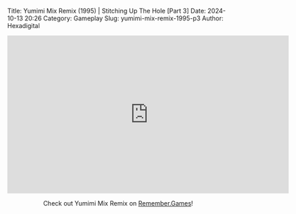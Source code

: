 Title: Yumimi Mix Remix (1995) | Stitching Up The Hole [Part 3]
Date: 2024-10-13 20:26
Category: Gameplay
Slug: yumimi-mix-remix-1995-p3
Author: Hexadigital

<center><iframe src="https://www.youtube.com/embed/s9fzooFG9ZI?feature=oembed" allow="accelerometer; autoplay; encrypted-media; gyroscope; picture-in-picture" width="640" height="360" frameborder="0"></iframe>

Check out Yumimi Mix Remix on [Remember.Games](https://remember.games/game/8427/yumimi-mix-remix/)!</center>
